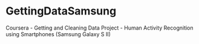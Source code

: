 # GettingDataSamsung
Coursera - Getting and Cleaning Data Project - Human Activity Recognition using Smartphones (Samsung Galaxy S II)
